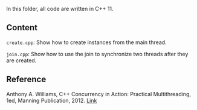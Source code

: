 In this folder, all code are written in C++ 11.

## Content
```create.cpp```: Show how to create instances from the main thread.

```join.cpp```: Show how to use the join to synchronize two threads after they are created.

## Reference
Anthony A. Williams, C++ Concurrency in Action: Practical Multithreading, 1ed, Manning Publication, 2012. [Link](https://www.manning.com/books/c-plus-plus-concurrency-in-action-second-edition)<br>
